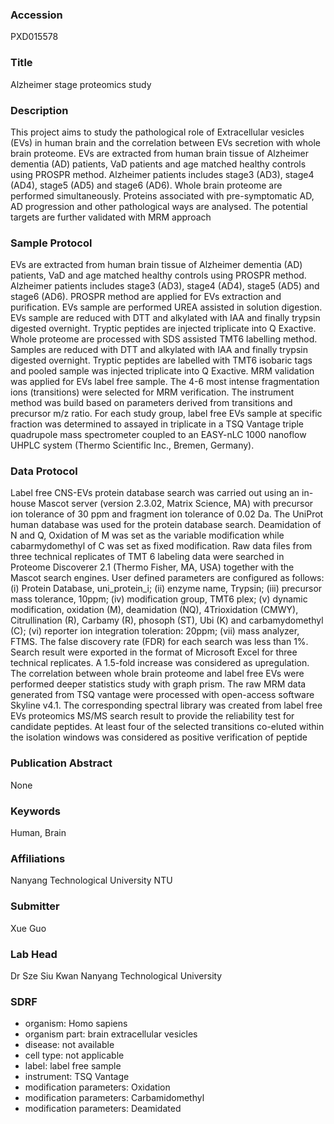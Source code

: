 ### Accession
PXD015578

### Title
Alzheimer stage proteomics study

### Description
This project aims to study the pathological role of Extracellular vesicles (EVs) in human brain and the correlation between EVs secretion with whole brain proteome. EVs are extracted from human brain tissue of Alzheimer dementia (AD) patients, VaD patients and age matched healthy controls using PROSPR method. Alzheimer patients includes stage3 (AD3), stage4 (AD4), stage5 (AD5) and stage6 (AD6). Whole brain proteome are performed simultaneously. Proteins associated with pre-symptomatic AD, AD progression and other pathological ways are analysed. The potential targets are further validated with MRM approach

### Sample Protocol
EVs are extracted from human brain tissue of Alzheimer dementia (AD) patients, VaD and age matched healthy controls using PROSPR method. Alzheimer patients includes stage3 (AD3), stage4 (AD4), stage5 (AD5) and stage6 (AD6). PROSPR method are applied for EVs extraction and purification. EVs sample are performed UREA assisted in solution digestion. EVs sample are reduced with DTT and alkylated with IAA and finally trypsin digested overnight. Tryptic peptides are injected triplicate into Q Exactive. Whole proteome are processed with SDS assisted TMT6 labelling method. Samples are reduced with DTT and alkylated with IAA and finally trypsin digested overnight. Tryptic peptides are labelled with TMT6 isobaric tags and pooled sample was injected triplicate into Q Exactive. MRM validation was applied for EVs label free sample. The 4-6 most intense fragmentation ions (transitions) were selected for MRM verification. The instrument method was build based on parameters derived from transitions and precursor m/z ratio. For each study group, label free EVs sample at specific fraction was determined to assayed in triplicate in a TSQ Vantage triple quadrupole mass spectrometer coupled to an EASY-nLC 1000 nanoflow UHPLC system (Thermo Scientific Inc., Bremen, Germany).

### Data Protocol
Label free CNS-EVs protein database search was carried out using an in-house Mascot server (version 2.3.02, Matrix Science, MA) with precursor ion tolerance of 30 ppm and fragment ion tolerance of 0.02 Da. The UniProt human database was used for the protein database search. Deamidation of N and Q, Oxidation of M was set as the variable modification while cabarmydomethyl of C was set as fixed modification. Raw data files from three technical replicates of TMT 6 labeling data were searched in Proteome Discoverer 2.1 (Thermo Fisher, MA, USA) together with the Mascot search engines. User defined parameters are configured as follows: (i) Protein Database, uni_protein_i; (ii) enzyme name, Trypsin; (iii) precursor mass tolerance, 10ppm; (iv) modification group, TMT6 plex; (v) dynamic modification, oxidation (M), deamidation (NQ), 4Trioxidation (CMWY), Citrullination (R), Carbamy (R), phosoph (ST), Ubi (K) and carbamydomethyl (C); (vi) reporter ion integration toleration: 20ppm; (vii) mass analyzer, FTMS. The false discovery rate (FDR) for each search was less than 1%. Search result were exported in the format of Microsoft Excel for three technical replicates. A 1.5-fold increase was considered as upregulation. The correlation between whole brain proteome and label free EVs were performed deeper statistics study with graph prism. The raw MRM data generated from TSQ vantage were processed with open-access software Skyline v4.1. The corresponding spectral library was created from label free EVs proteomics MS/MS search result to provide the reliability test for candidate peptides. At least four of the selected transitions co-eluted within the isolation windows was considered as positive verification of peptide

### Publication Abstract
None

### Keywords
Human, Brain

### Affiliations
Nanyang Technological University
NTU

### Submitter
Xue Guo

### Lab Head
Dr Sze Siu Kwan
Nanyang Technological University


### SDRF
- organism: Homo sapiens
- organism part: brain extracellular vesicles
- disease: not available
- cell type: not applicable
- label: label free sample
- instrument: TSQ Vantage
- modification parameters: Oxidation
- modification parameters: Carbamidomethyl
- modification parameters: Deamidated

